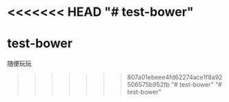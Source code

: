 <<<<<<< HEAD
"# test-bower" 
=======
# test-bower
随便玩玩
>>>>>>> 807a01ebeee4fd62274ace1f8a92506575b952fb
"# test-bower" 
"# test-bower" 
